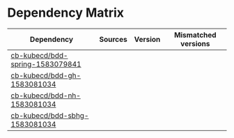 # Dependency Matrix

Dependency | Sources | Version | Mismatched versions
---------- | ------- | ------- | -------------------
[cb-kubecd/bdd-spring-1583079841](https://github.com/cb-kubecd/bdd-spring-1583079841.git) |  | []() | 
[cb-kubecd/bdd-gh-1583081034](https://github.com/cb-kubecd/bdd-gh-1583081034.git) |  | []() | 
[cb-kubecd/bdd-nh-1583081034](https://github.com/cb-kubecd/bdd-nh-1583081034.git) |  | []() | 
[cb-kubecd/bdd-sbhg-1583081034](https://github.com/cb-kubecd/bdd-sbhg-1583081034.git) |  | []() | 
